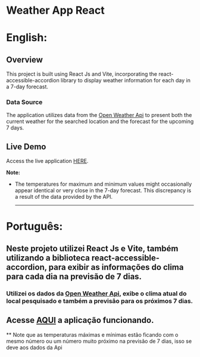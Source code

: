 # Weather App React

# English: 

## Overview
This project is built using React Js and Vite, incorporating the react-accessible-accordion library to display weather information for each day in a 7-day forecast.

### Data Source
The application utilizes data from the [Open Weather Api](https://openweathermap.org/api) to present both the current weather for the searched location and the forecast for the upcoming 7 days.

## Live Demo
Access the live application [HERE](https://mthslnk-gthb.github.io/react-weather-app/).

**Note:**
- The temperatures for maximum and minimum values might occasionally appear identical or very close in the 7-day forecast. This discrepancy is a result of the data provided by the API.

  -----------------------------------------------------------------------------------------------------------------------------------------------------------------------------------------

# Português:

## Neste projeto utilizei React Js e Vite, também utilizando a biblioteca react-accessible-accordion, para exibir as informações do clima para cada dia na previsão de 7 dias.

### Utilizei os dados da [Open Weather Api](https://openweathermap.org/api), exibe o clima atual do local pesquisado e também a previsão para os próximos 7 dias.

## Acesse [AQUI](https://mthslnk-gthb.github.io/react-weather-app/) a aplicação funcionando.

** Note que as temperaturas máximas e mínimas estão ficando com o mesmo número ou um número muito próximo na previsão de 7 dias, isso se deve aos dados da Api







